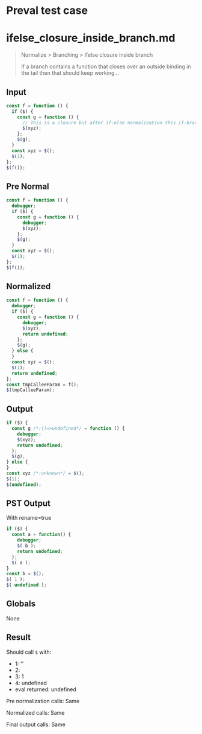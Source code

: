 # Preval test case

# ifelse_closure_inside_branch.md

> Normalize > Branching > Ifelse closure inside branch
>
> If a branch contains a function that closes over an outside binding in the tail then that should keep working...

## Input

`````js filename=intro
const f = function () {
  if ($) {
    const g = function () {
      // This is a closure but after if-else normalization this if-branch becomes its own function without access to it
      $(xyz);
    };
    $(g);
  }
  const xyz = $();
  $(1);
};
$(f());
`````

## Pre Normal


`````js filename=intro
const f = function () {
  debugger;
  if ($) {
    const g = function () {
      debugger;
      $(xyz);
    };
    $(g);
  }
  const xyz = $();
  $(1);
};
$(f());
`````

## Normalized


`````js filename=intro
const f = function () {
  debugger;
  if ($) {
    const g = function () {
      debugger;
      $(xyz);
      return undefined;
    };
    $(g);
  } else {
  }
  const xyz = $();
  $(1);
  return undefined;
};
const tmpCalleeParam = f();
$(tmpCalleeParam);
`````

## Output


`````js filename=intro
if ($) {
  const g /*:()=>undefined*/ = function () {
    debugger;
    $(xyz);
    return undefined;
  };
  $(g);
} else {
}
const xyz /*:unknown*/ = $();
$(1);
$(undefined);
`````

## PST Output

With rename=true

`````js filename=intro
if ($) {
  const a = function() {
    debugger;
    $( b );
    return undefined;
  };
  $( a );
}
const b = $();
$( 1 );
$( undefined );
`````

## Globals

None

## Result

Should call `$` with:
 - 1: '<function>'
 - 2: 
 - 3: 1
 - 4: undefined
 - eval returned: undefined

Pre normalization calls: Same

Normalized calls: Same

Final output calls: Same
